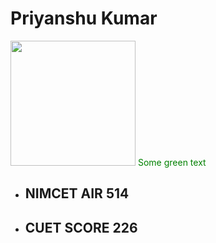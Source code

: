 
# Priyanshu Kumar #

<img src="https://github.com/Priyanshu-kr-gupta/git_assignment/assets/114975117/64b4c91b-7f83-45fd-8401-117febcb80cc" width="200px" />
<span style="color: green"> Some green text </span>

- ## NIMCET **AIR 514** ##
- ## CUET SCORE **226** ##



